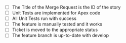 - [ ] The Title of the Merge Request is the ID of the story
- [ ] Unit Tests are implemented for Apex code
- [ ] All Unit Tests run with success
- [ ] The feature is manually tested and it works
- [ ] Ticket is moved to the appropriate status
- [ ] The feature branch is up-to-date with develop